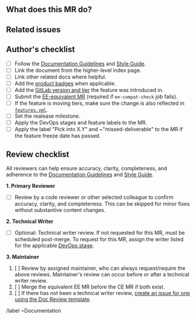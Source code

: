 <!-- Follow the documentation workflow https://docs.gitlab.com/ee/development/documentation/workflow.html -->
<!-- Additional information is located at https://docs.gitlab.com/ee/development/documentation/ --> 

<!-- Mention "documentation" or "docs" in the MR title -->
<!-- For changing documentation location use the "Change documentation location" template -->

## What does this MR do?

<!-- Briefly describe what this MR is about. -->

## Related issues

<!-- Link related issues below. Insert the issue link or reference after the word "Closes" if merging this should automatically close it. -->

## Author's checklist

- [ ] Follow the [Documentation Guidelines](https://docs.gitlab.com/ee/development/documentation/) and [Style Guide](https://docs.gitlab.com/ee/development/documentation/styleguide.html).
- [ ] Link the document from the higher-level index page.
- [ ] Link other related docs where helpful.
- [ ] Add the [product badges](https://docs.gitlab.com/ee/development/documentation/styleguide.html#product-badges) when applicable.
- [ ] Add the [GitLab version and tier](https://docs.gitlab.com/ee/development/documentation/styleguide.html#gitlab-versions-and-tiers) the feature was introduced in.
- [ ] Submit the [EE-equivalent MR](https://docs.gitlab.com/ee/development/documentation/#cherry-picking-from-ce-to-ee) (required if `ee-compat-check` job fails).
- [ ] If the feature is moving tiers, make sure the change is also reflected in [`features.yml`](https://gitlab.com/gitlab-com/www-gitlab-com/blob/master/data/features.yml).
- [ ] Set the realease milestone.
- [ ] Apply the DevOps stages and feature labels to the MR.
- [ ] Apply the label "Pick into X.Y" and ~"missed\-deliverable" to the MR if the feature freeze date has passed.

## Review checklist

All reviewers can help ensure accuracy, clarity, completeness, and adherence to the [Documentation Guidelines](https://docs.gitlab.com/ee/development/documentation/) and [Style Guide](https://docs.gitlab.com/ee/development/documentation/styleguide.html).

**1. Primary Reviewer**

* [ ] Review by a code reviewer or other selected colleague to confirm accuracy, clarity, and completeness. This can be skipped for minor fixes without substantive content changes.
 
**2. Technical Writer**

* [ ] Optional: Technical writer review. If not requested for this MR, must be scheduled post-merge. To request for this MR, assign the writer listed for the applicable [DevOps stage](https://about.gitlab.com/handbook/product/categories/#devops-stages).

**3. Maintainer**

1. [ ] Review by assigned maintainer, who can always request/require the above reviews. Maintainer's review can occur before or after a technical writer review.
1. [ ] Merge the equivalent EE MR before the CE MR if both exist.
1. [ ] If there has not been a technical writer review, [create an issue for one using the Doc Review template](https://gitlab.com/gitlab-org/gitlab-ce/issues/new?issuable_template=Doc%20Review).

/label ~Documentation
